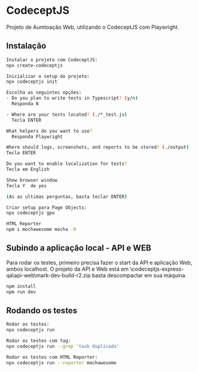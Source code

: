 # CodeceptJS

Projeto de Aumtoação Web, utilizando o CodeceptJS com Playwright.

## Instalação

```bash
Instalar o projeto com CodeceptJS:
npx create-codeceptjs

Inicializar o setup do projeto:
npx codeceptjs init

Escolha as seguintes opções:
- Do you plan to write tests in Typescript? (y/n)
  Responda N

- Where are your tests located? (./*_test.js)
  Tecla ENTER

What helpers do you want to use?
  Responda Playwright

Where should logs, screenshots, and reports to be stored? (./output)
Tecla ENTER

Do you want to enable localization for tests?
Tecla em English

Show browser window
Tecla Y  de yes

(As as ultimas perguntas, basta teclar ENTER)

Criar setup para Page Objects:
npx codeceptjs gpo

HTML Reporter
npm i mochawesome mocha -D
```

## Subindo a aplicação local - API e WEB

Para rodar os testes, primeiro precisa fazer o start da API e aplicação Web, ambos localhost.
O projeto da API e Web está em \codeceptjs-express-qa\api-web\mark-dev-build-r2.zip basta descompactar em sua máquina.

```bash
npm install
npm run dev
```

## Rodando os testes

```bash
Rodar os testes:
npx codeceptjs run

Rodar os testes com tag:
npx codeceptjs run --grep 'task duplicada'

Rodar os testes com HTML Reporter:
npx codeceptjs run --reporter mochawesome
```
